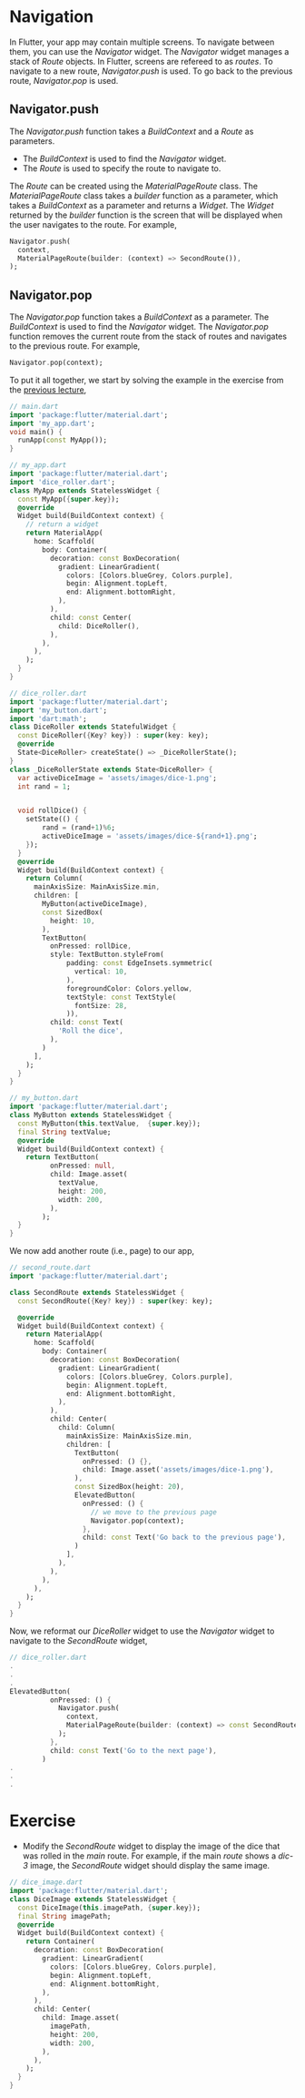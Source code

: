 # Navigation
In Flutter, your app may contain multiple screens. To navigate between them, you can use the *Navigator* widget. The *Navigator* widget manages a stack of *Route* objects. In Flutter, screens are refereed to as *routes*. To navigate to a new route, *Navigator.push* is used. To go back to the previous route, *Navigator.pop* is used.

## Navigator.push
The *Navigator.push* function takes a *BuildContext* and a *Route* as parameters.
- The *BuildContext* is used to find the *Navigator* widget. 
- The *Route* is used to specify the route to navigate to. 

The *Route* can be created using the *MaterialPageRoute* class. The *MaterialPageRoute* class takes a *builder* function as a parameter, which takes a *BuildContext* as a parameter and returns a *Widget*. The *Widget* returned by the *builder* function is the screen that will be displayed when the user navigates to the route. For example,
```dart
Navigator.push(
  context,
  MaterialPageRoute(builder: (context) => SecondRoute()),
);
```
## Navigator.pop
The *Navigator.pop* function takes a *BuildContext* as a parameter. The *BuildContext* is used to find the *Navigator* widget. The *Navigator.pop* function removes the current route from the stack of routes and navigates to the previous route. For example,
```dart
Navigator.pop(context);
```

To put it all together, we start by solving the example in the exercise from the [previous lecture](https://github.com/altherwy/IS4904/blob/main/Lecture%20Five/Lecture%20Five.md),

```dart
// main.dart
import 'package:flutter/material.dart';
import 'my_app.dart';
void main() {
  runApp(const MyApp());
}
```
```dart
// my_app.dart
import 'package:flutter/material.dart';
import 'dice_roller.dart';
class MyApp extends StatelessWidget {
  const MyApp({super.key});
  @override
  Widget build(BuildContext context) {
    // return a widget
    return MaterialApp(
      home: Scaffold(
        body: Container(
          decoration: const BoxDecoration(
            gradient: LinearGradient(
              colors: [Colors.blueGrey, Colors.purple],
              begin: Alignment.topLeft,
              end: Alignment.bottomRight,
            ),
          ),
          child: const Center(
            child: DiceRoller(),
          ),
        ),
      ),
    );
  }
}
```
```dart
// dice_roller.dart
import 'package:flutter/material.dart';
import 'my_button.dart';
import 'dart:math';
class DiceRoller extends StatefulWidget {
  const DiceRoller({Key? key}) : super(key: key);
  @override
  State<DiceRoller> createState() => _DiceRollerState();
}
class _DiceRollerState extends State<DiceRoller> {
  var activeDiceImage = 'assets/images/dice-1.png';
  int rand = 1;


  void rollDice() {
    setState(() {
        rand = (rand+1)%6;
        activeDiceImage = 'assets/images/dice-${rand+1}.png';
    });
  }
  @override
  Widget build(BuildContext context) {
    return Column(
      mainAxisSize: MainAxisSize.min,
      children: [
        MyButton(activeDiceImage),
        const SizedBox(
          height: 10,
        ),
        TextButton(
          onPressed: rollDice,
          style: TextButton.styleFrom(
              padding: const EdgeInsets.symmetric(
                vertical: 10,
              ),
              foregroundColor: Colors.yellow,
              textStyle: const TextStyle(
                fontSize: 28,
              )),
          child: const Text(
            'Roll the dice',
          ),
        )
      ],
    );
  }
}
```
```dart
// my_button.dart
import 'package:flutter/material.dart';
class MyButton extends StatelessWidget {
  const MyButton(this.textValue,  {super.key});
  final String textValue;
  @override
  Widget build(BuildContext context) {
    return TextButton(
          onPressed: null,
          child: Image.asset(
            textValue,
            height: 200,
            width: 200,
          ),
        );
  }
}
```
We now add another route (i.e., page) to our app,
```dart
// second_route.dart
import 'package:flutter/material.dart';

class SecondRoute extends StatelessWidget {
  const SecondRoute({Key? key}) : super(key: key);

  @override
  Widget build(BuildContext context) {
    return MaterialApp(
      home: Scaffold(
        body: Container(
          decoration: const BoxDecoration(
            gradient: LinearGradient(
              colors: [Colors.blueGrey, Colors.purple],
              begin: Alignment.topLeft,
              end: Alignment.bottomRight,
            ),
          ),
          child: Center(
            child: Column(
              mainAxisSize: MainAxisSize.min,
              children: [
                TextButton(
                  onPressed: () {},
                  child: Image.asset('assets/images/dice-1.png'),
                ),
                const SizedBox(height: 20),
                ElevatedButton(
                  onPressed: () {
                    // we move to the previous page
                    Navigator.pop(context);
                  },
                  child: const Text('Go back to the previous page'),
                )
              ],
            ),
          ),
        ),
      ),
    );
  }
}

```
Now, we reformat our *DiceRoller* widget to use the *Navigator* widget to navigate to the *SecondRoute* widget,
```dart
// dice_roller.dart
.
.
.
ElevatedButton(
          onPressed: () {
            Navigator.push(
              context,
              MaterialPageRoute(builder: (context) => const SecondRoute()),
            );
          },
          child: const Text('Go to the next page'),
        )
.
.
.
```
# Exercise
- Modify the *SecondRoute* widget to display the image of the dice that was rolled in the *main* route. For example, if the main *route* shows a *dic-3* image, the *SecondRoute* widget should display the same image.
```dart
// dice_image.dart
import 'package:flutter/material.dart';
class DiceImage extends StatelessWidget {
  const DiceImage(this.imagePath, {super.key});
  final String imagePath;
  @override
  Widget build(BuildContext context) {
    return Container(
      decoration: const BoxDecoration(
        gradient: LinearGradient(
          colors: [Colors.blueGrey, Colors.purple],
          begin: Alignment.topLeft,
          end: Alignment.bottomRight,
        ),
      ),
      child: Center(
        child: Image.asset(
          imagePath,
          height: 200,
          width: 200,
        ),
      ),
    );
  }
}
```

